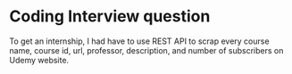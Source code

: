 # Coding Interview question 

To get an internship, I had have to use REST API to scrap every course name, course id, url, professor, description, and number of subscribers on Udemy website. 
